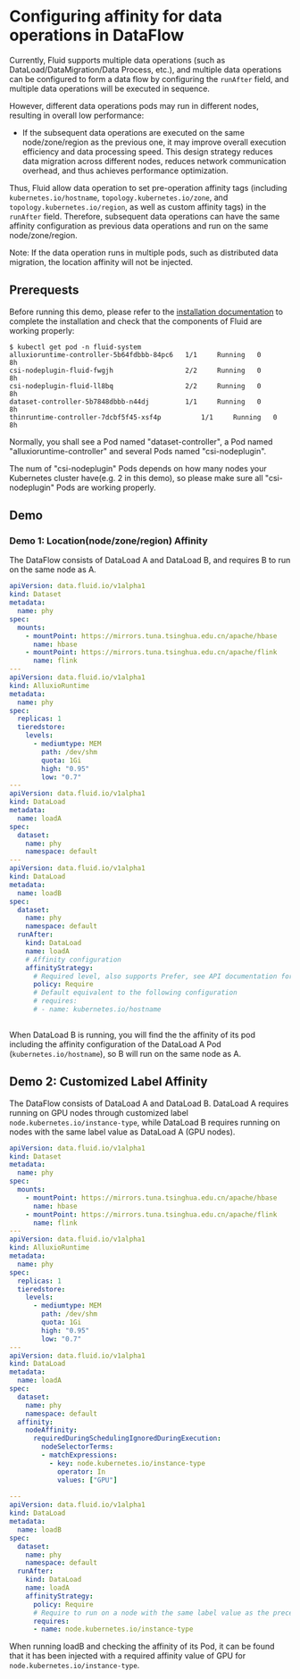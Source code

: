 # Configuring affinity for data operations in DataFlow

Currently, Fluid supports multiple data operations (such as DataLoad/DataMigration/Data Process, etc.), and multiple data operations can be configured to form a data flow by configuring the `runAfter` field, and multiple data operations will be executed in sequence.

However, different data operations pods may run in different nodes, resulting in overall low performance:

- If the subsequent data operations are executed on the same node/zone/region as the previous one, it may improve overall execution efficiency and data processing speed. This design strategy reduces data migration across different nodes, reduces network communication overhead, and thus achieves performance optimization.

Thus, Fluid allow data operation to set pre-operation affinity tags (including `kubernetes.io/hostname`, `topology.kubernetes.io/zone`, and `topology.kubernetes.io/region`, as well as custom affinity tags) in the `runAfter` field. Therefore, subsequent data operations can have the same affinity configuration as previous data operations and run on the same node/zone/region.

Note: If the data operation runs in multiple pods, such as distributed data migration, the location affinity will not be injected.

## Prerequests

Before running this demo, please refer to the [installation documentation](../userguide/install.md) to complete the installation and check that the components of Fluid are working properly:

```shell
$ kubectl get pod -n fluid-system
alluxioruntime-controller-5b64fdbbb-84pc6   1/1     Running   0          8h
csi-nodeplugin-fluid-fwgjh                  2/2     Running   0          8h
csi-nodeplugin-fluid-ll8bq                  2/2     Running   0          8h
dataset-controller-5b7848dbbb-n44dj         1/1     Running   0          8h
thinruntime-controller-7dcbf5f45-xsf4p          1/1     Running   0          8h
```

Normally, you shall see a Pod named "dataset-controller", a Pod named "alluxioruntime-controller" and several Pods named "csi-nodeplugin". 

The num of "csi-nodeplugin" Pods depends on how many nodes your Kubernetes cluster have(e.g. 2 in this demo), so please make sure all "csi-nodeplugin" Pods are working properly.



## Demo

### Demo 1:  Location(node/zone/region) Affinity

The DataFlow consists of DataLoad A and DataLoad B, and requires B to run on the same node as A.

```yaml
apiVersion: data.fluid.io/v1alpha1
kind: Dataset
metadata:
  name: phy
spec:
  mounts:
    - mountPoint: https://mirrors.tuna.tsinghua.edu.cn/apache/hbase
      name: hbase
    - mountPoint: https://mirrors.tuna.tsinghua.edu.cn/apache/flink
      name: flink
---
apiVersion: data.fluid.io/v1alpha1
kind: AlluxioRuntime
metadata:
  name: phy
spec:
  replicas: 1
  tieredstore:
    levels:
      - mediumtype: MEM
        path: /dev/shm
        quota: 1Gi
        high: "0.95"
        low: "0.7"
---
apiVersion: data.fluid.io/v1alpha1
kind: DataLoad
metadata:
  name: loadA
spec:
  dataset:
    name: phy
    namespace: default
---
apiVersion: data.fluid.io/v1alpha1
kind: DataLoad
metadata:
  name: loadB
spec:
  dataset:
    name: phy
    namespace: default
  runAfter:
    kind: DataLoad
    name: loadA
    # Affinity configuration
    affinityStrategy:
      # Required level, also supports Prefer, see API documentation for details
      policy: Require
      # Default equivalent to the following configuration
      # requires: 
      # - name: kubernetes.io/hostname
      
```

When DataLoad B is running,  you will find the the affinity of its pod including the affinity configuration of the DataLoad A Pod (`kubernetes.io/hostname`), so B will run on the same node as A.

## Demo 2: Customized Label Affinity

The DataFlow consists of DataLoad A and DataLoad B. DataLoad A requires running on GPU nodes through customized label `node.kubernetes.io/instance-type`, while DataLoad B requires running on nodes with the same label value as DataLoad A (GPU nodes).

```yaml
apiVersion: data.fluid.io/v1alpha1
kind: Dataset
metadata:
  name: phy
spec:
  mounts:
    - mountPoint: https://mirrors.tuna.tsinghua.edu.cn/apache/hbase
      name: hbase
    - mountPoint: https://mirrors.tuna.tsinghua.edu.cn/apache/flink
      name: flink
---
apiVersion: data.fluid.io/v1alpha1
kind: AlluxioRuntime
metadata:
  name: phy
spec:
  replicas: 1
  tieredstore:
    levels:
      - mediumtype: MEM
        path: /dev/shm
        quota: 1Gi
        high: "0.95"
        low: "0.7"
---
apiVersion: data.fluid.io/v1alpha1
kind: DataLoad
metadata:
  name: loadA
spec:
  dataset:
    name: phy
    namespace: default
  affinity:
    nodeAffinity:
      requiredDuringSchedulingIgnoredDuringExecution:
        nodeSelectorTerms:
        - matchExpressions:
          - key: node.kubernetes.io/instance-type
            operator: In
            values: ["GPU"]
      
---
apiVersion: data.fluid.io/v1alpha1
kind: DataLoad
metadata:
  name: loadB
spec:
  dataset:
    name: phy
    namespace: default
  runAfter:
    kind: DataLoad
    name: loadA
    affinityStrategy:
      policy: Require
      # Require to run on a node with the same label value as the preceding operation
      requires: 
      - name: node.kubernetes.io/instance-type
```

When running loadB and checking the affinity of its Pod, it can be found that it has been injected with a required affinity value of GPU for `node.kubernetes.io/instance-type`.